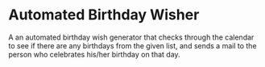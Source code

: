 # Automated Birthday Wisher

A an automated birthday wish generator that checks through the calendar to see if there are any birthdays from the given list, and sends a mail to the person who celebrates his/her birthday on that day.
